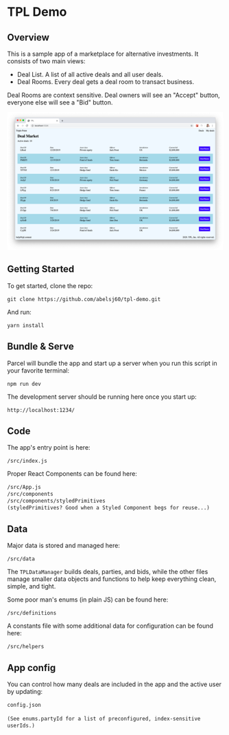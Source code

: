 # TPL Demo

## Overview

This is a sample app of a marketplace for alternative investments. It consists of two main views:

- Deal List. A list of all active deals and all user deals.
- Deal Rooms. Every deal gets a deal room to transact business.

Deal Rooms are context sensitive. Deal owners will see an "Accept" button, everyone else will see a "Bid" button.

![home page](/tpl-home.png)

## Getting Started

To get started, clone the repo:

```
git clone https://github.com/abelsj60/tpl-demo.git
```

And run:

```
yarn install
```

## Bundle & Serve

Parcel will bundle the app and start up a server when you run this script in your favorite terminal:

```
npm run dev
```

The development server should be running here once you start up:

```
http://localhost:1234/
```

## Code

The app's entry point is here:

```
/src/index.js
```

Proper React Components can be found here:

```
/src/App.js
/src/components
/src/components/styledPrimitives
(styledPrimitives? Good when a Styled Component begs for reuse...)
```

## Data

Major data is stored and managed here:

```
/src/data
```

The `TPLDataManager` builds deals, parties, and bids, while the other files manage smaller data objects and functions to help keep everything clean, simple, and tight.

Some poor man's enums (in plain JS) can be found here:

```
/src/definitions
```

A constants file with some additional data for configuration can be found here:

```
/src/helpers
```

## App config

You can control how many deals are included in the app and the active user by updating:

```
config.json

(See enums.partyId for a list of preconfigured, index-sensitive userIds.)
```
